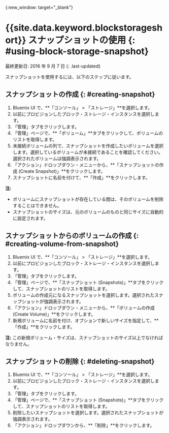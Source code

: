 {:new_window: target="_blank"} 


# {{site.data.keyword.blockstorageshort}} スナップショットの使用 {: #using-block-storage-snapshot} 
最終更新日: 2016 年 9 月 7 日
{: .last-updated}

スナップショットを使用するには、以下のステップに従います。

## スナップショットの作成 {: #creating-snapshot} 

1.  Bluemix UI で、**「コンソール」 > 「ストレージ」**を選択します。
2.  以前にプロビジョンしたブロック・ストレージ・インスタンスを選択します。
3.	「管理」タブをクリックします。
4.	「管理」ページで、**「ボリューム」**タブをクリックして、ボリュームのリストを取得します。
5.	未接続ボリュームの列で、スナップショットを作成したいボリュームを選択します。選択しているボリュームが未接続であることを確認してください。選択されたボリュームは強調表示されます。 
6.	「アクション」ドロップダウン・メニューから、**「スナップショットの作成 (Create Snapshot)」**をクリックします。
7.	スナップショットに名前を付けて、**「作成」**をクリックします。

**注:** 

* ボリュームにスナップショットが存在している間は、そのボリュームを削除することはできません。 
* スナップショットのサイズは、元のボリュームのものと同じサイズに自動的に設定されます。

## スナップショットからのボリュームの作成 {: #creating-volume-from-snapshot}

1.  Bluemix UI で、**「コンソール」 > 「ストレージ」**を選択します。
2.  以前にプロビジョンしたブロック・ストレージ・インスタンスを選択します。
3.	「管理」タブをクリックします。
4.	「管理」ページで、**「スナップショット (Snapshots)」**タブをクリックして、スナップショットのリストを取得します。
5.	ボリュームの作成元になるスナップショットを選択します。選択されたスナップショットが強調表示されます。
6.	「アクション」ドロップダウン・メニューから、**「ボリュームの作成 (Create Volume)」**をクリックします。
7.	新規ボリュームに名前を付け、オプションで新しいサイズを指定して、**「作成」**をクリックします。 

**注:** この新規ボリューム・サイズは、スナップショットのサイズ以上でなければなりません。 

## スナップショットの削除 {: #deleting-snapshot}

1.  Bluemix UI で、**「コンソール」 > 「ストレージ」**を選択します。
2.  以前にプロビジョンしたブロック・ストレージ・インスタンスを選択します。
3.	「管理」タブをクリックします。
4.	「管理」ページで、**「スナップショット (Snapshots)」**タブをクリックして、スナップショットのリストを取得します。
5.	削除したいスナップショットを選択します。選択されたスナップショットが強調表示されます。
6.	「アクション」ドロップダウンから、**「削除」**をクリックします。 



